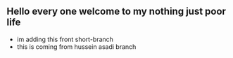 ## Hello every one welcome to my nothing just poor life
- im adding this front short-branch
- this is coming from hussein asadi branch